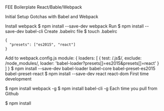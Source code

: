 FEE Boilerplate React/Bable/Webpack

Initial Setup Gotchas with Babel and Webpack

Install webpack $ npm install --save-dev webpack
Run $ npm install --save-dev babel-cli
Create .babelrc file $ touch .babelrc

    {
      "presets": ["es2015", "react"]
    }
Add to webpack.config.js
    module: {
      loaders: [
        {
          test: /\.js$/,
          exclude: /node_modules/,
          loader: 'babel-loader?presets[]=es2015&presets[]=react'
        }
      ]
    }
$ npm install --save-dev babel-loader babel-core babel-preset-es2015 babel-preset-react
$ npm install --save-dev react react-dom
First time development

$ npm install webpack -g
$ npm install babel-cli -g
Each time you pull from Github

$ npm install
